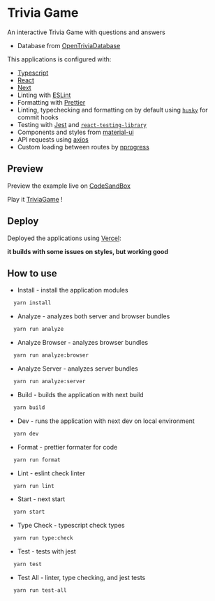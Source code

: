 # Trivia Game

An interactive Trivia Game with questions and answers

- Database from [OpenTriviaDatabase](https://opentdb.com/)

This applications is configured with:

- [Typescript](https://www.typescriptlang.org/)
- [React](https://reactjs.org/)
- [Next](https://nextjs.org/)
- Linting with [ESLint](https://eslint.org/)
- Formatting with [Prettier](https://prettier.io/)
- Linting, typechecking and formatting on by default using [`husky`](https://github.com/typicode/husky) for commit hooks
- Testing with [Jest](https://jestjs.io/) and [`react-testing-library`](https://testing-library.com/docs/react-testing-library/intro)
- Components and styles from [material-ui](https://material-ui.com/)
- API requests using [axios](https://axios-http.com/docs/intro)
- Custom loading between routes by [nprogress](https://ricostacruz.com/nprogress/)

## Preview

Preview the example live on [CodeSandBox](https://codesandbox.io/s/game-trivia-with-typescript-react-next-material-ui-1y6po)

Play it [TriviaGame](https://1y6po.sse.codesandbox.io/) !

## Deploy

Deployed the applications using [Vercel](https://trivia-game-typescript-react-next-material-ui.vercel.app/):

**it builds with some issues on styles, but working good**

## How to use

- Install - install the application modules

```bash
  yarn install
```

- Analyze - analyzes both server and browser bundles

```bash
  yarn run analyze
```

- Analyze Browser - analyzes browser bundles

```bash
  yarn run analyze:browser
```

- Analyze Server - analyzes server bundles

```bash
  yarn run analyze:server
```

- Build - builds the application with next build

```bash
  yarn build
```

- Dev - runs the application with next dev on local environment

```bash
  yarn dev
```

- Format - prettier formater for code

```bash
  yarn run format
```

- Lint - eslint check linter

```bash
  yarn run lint
```

- Start - next start

```bash
  yarn start
```

- Type Check - typescript check types

```bash
  yarn run type:check
```

- Test - tests with jest

```bash
  yarn test
```

- Test All - linter, type checking, and jest tests

```bash
  yarn run test-all
```

